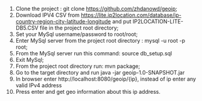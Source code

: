 1. Clone the project : git clone https://github.com/zhdanowd/geoip;
2. Download IPV4 CSV from https://lite.ip2location.com/database/ip-country-region-city-latitude-longitude and put IP2LOCATION-LITE-DB5.CSV file in the project root directory;
3. Set your MySql username/password to root/root;
4. Enter MySql server from the project root directory : mysql -u root -p root;
5. From the MySql server run this command: source db_setup.sql
6. Exit MySql;
7. From the project root directory run:  mvn package;
8. Go to the target directory and run java -jar geoip-1.0-SNAPSHOT.jar
9. In browser enter http://localhost:8080/geoip/{ip}, instead of ip enter any valid IPv4 address
10. Press enter and get geo information about this ip address.

